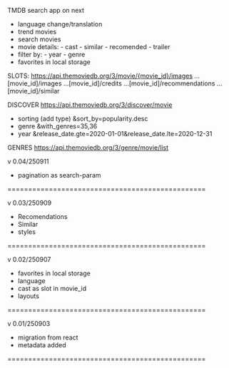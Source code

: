 TMDB search app on next

- language change/translation
- trend movies
- search movies
- movie details: - cast - similar - recomended - trailer
- filter by: - year - genre
- favorites in local storage

SLOTS:
https://api.themoviedb.org/3/movie/{movie_id}/images
...[movie_id]/images
...[movie_id]/credits
...[movie_id]/recommendations
...[movie_id]/similar

DISCOVER
https://api.themoviedb.org/3/discover/movie

- sorting (add type)
  &sort_by=popularity.desc
- genre
  &with_genres=35,36
- year
  &release_date.gte=2020-01-01&release_date.lte=2020-12-31

GENRES
https://api.themoviedb.org/3/genre/movie/list

v 0.04/250911

- pagination as search-param

================================================

v 0.03/250909

- Recomendations
- Similar
- styles

================================================

v 0.02/250907

- favorites in local storage
- language
- cast as slot in movie_id
- layouts

================================================

v 0.01/250903

- migration from react
- metadata added

================================================
